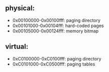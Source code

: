 ## physical:

- 0x00100000-0x00100fff: paging directory
- 0x00101000-0x00104fff: hard-coded pages
- 0x00105000-0x00124fff: memory bitmap

## virtual:
- 0xC0100000-0xC0100fff: paging directory
- 0xC0101000-0xC0500fff: paging tables
